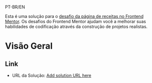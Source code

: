 PT-BR/EN

Esta é uma solução para o [desafio da página de receitas no Frontend Mentor](https://www.frontendmentor.io/challenges/recipe-page-KiTsR8QQKm). Os desafios do Frontend Mentor ajudam você a melhorar suas habilidades de codificação através da construção de projetos realistas.

# Visão Geral

## Link

- URL da Solução: [Add solution URL here](https://your-solution-url.com)
